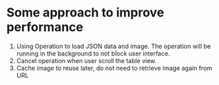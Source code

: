 #  Some approach to improve performance


1. Using Operation to load JSON data and image. The operation will be running in the background to not block user interface.
2. Cancel operation when user scroll the table view.
3. Cache image to reuse later, do not need to retrieve image again from URL

